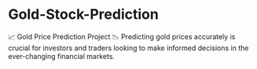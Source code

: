 # Gold-Stock-Prediction
📈 Gold Price Prediction Project 📉  Predicting gold prices accurately is crucial for investors and traders looking to make informed decisions in the ever-changing financial markets.
